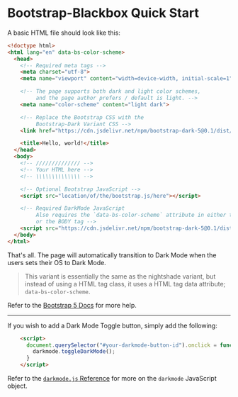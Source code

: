 # Bootstrap-Blackbox Quick Start

A basic HTML file should look like this:

```html
<!doctype html>
<html lang="en" data-bs-color-scheme>
  <head>
    <!-- Required meta tags -->
    <meta charset="utf-8">
    <meta name="viewport" content="width=device-width, initial-scale=1">

    <!-- The page supports both dark and light color schemes,
         and the page author prefers / default is light. -->
    <meta name="color-scheme" content="light dark">

    <!-- Replace the Bootstrap CSS with the
         Bootstrap-Dark Variant CSS -->
    <link href="https://cdn.jsdelivr.net/npm/bootstrap-dark-5@0.1/dist/css/bootstrap-blackbox.min.css" rel="stylesheet">

    <title>Hello, world!</title>
  </head>
  <body>
    <!-- ////////////// -->
    <!-- Your HTML here -->
    <!-- \\\\\\\\\\\\\\ -->

    <!-- Optional Bootstrap JavaScript -->
    <script src="location/of/the/bootstrap.js/here"></script>

    <!-- Required DarkMode JavaScript
         Also requires the `data-bs-color-scheme` attribute in either the HTML
         or the BODY tag -->
    <script src="https://cdn.jsdelivr.net/npm/bootstrap-dark-5@0.1/dist/js/darkmode.min.js"></script>
  </body>
</html>
```

That's all.  The page will automatically transition to Dark Mode when the users sets their OS to Dark Mode.

> This variant is essentially the same as the nightshade variant, but instead of using a HTML tag class, it uses a HTML tag data attribute; `data-bs-color-scheme`.

Refer to the [Bootstrap 5 Docs](https://getbootstrap.com/docs/5.0/getting-started/introduction/#starter-template) for more help.

***

If you wish to add a Dark Mode Toggle button, simply add the following:

```html
    <script>
      document.querySelector("#your-darkmode-button-id").onclick = function(e){
        darkmode.toggleDarkMode();
      }
    </script>
```

Refer to the [`darkmode.js` Reference](darkmode.js.md) for more on the `darkmode` JavaScript object.
